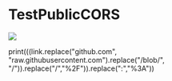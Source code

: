 # TestPublicCORS

<a href="https://portal.azure.com/#create/Microsoft.Template/uri/https%3A%2F%2Fraw.githubusercontent.com%2Fmaverick126%2FTestPublicCORS%2Fmain%2FMOQARMTEMPLATE.json" target="_blank">
    <img src="http://azuredeploy.net/deploybutton.png"/>
</a>


print(((link.replace("github.com", "raw.githubusercontent.com").replace("/blob/", "/")).replace("/","%2F")).replace(":","%3A"))
